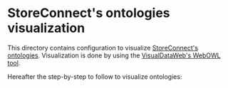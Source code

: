 # StoreConnect's ontologies visualization

This directory contains configuration to visualize [StoreConnect's ontologies](../ontologies). Visualization is done by using the [VisualDataWeb's WebOWL tool](http://vowl.visualdataweb.org/).

Hereafter the step-by-step to follow to visualize ontologies:

 